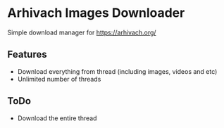 # Arhivach Images Downloader
Simple download manager for https://arhivach.org/ 

## Features

* Download everything from thread (including images, videos and etc)
* Unlimited number of threads

## ToDo

* Download the entire thread
